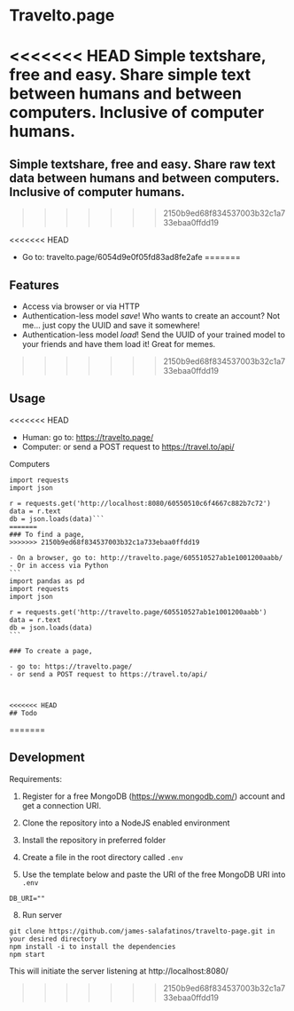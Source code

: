 # Travelto.page

<<<<<<< HEAD
Simple textshare, free and easy. Share simple text between humans and between computers. Inclusive of computer humans.
=======
## Simple textshare, free and easy. Share raw text data between humans and between computers. Inclusive of computer humans.
>>>>>>> 2150b9ed68f834537003b32c1a733ebaa0ffdd19


<<<<<<< HEAD
- Go to: travelto.page/6054d9e0f05fd83ad8fe2afe
=======
## Features
- Access via browser or via HTTP 
- Authentication-less model *save*! Who wants to create an account? Not me... just copy the UUID and save it somewhere!
- Authentication-less model *load*! Send the UUID of your trained model to your friends and have them load it! Great for memes.
>>>>>>> 2150b9ed68f834537003b32c1a733ebaa0ffdd19

## Usage

<<<<<<< HEAD
- Human: go to: https://travelto.page/
- Computer: or send a POST request to https://travel.to/api/

Computers

````import pandas as pd
import requests
import json

r = requests.get('http://localhost:8080/60550510c6f4667c882b7c72')
data = r.text
db = json.loads(data)```
=======
### To find a page,
>>>>>>> 2150b9ed68f834537003b32c1a733ebaa0ffdd19

- On a browser, go to: http://travelto.page/605510527ab1e1001200aabb/
- Or in access via Python
```
import pandas as pd 
import requests
import json

r = requests.get('http://travelto.page/605510527ab1e1001200aabb')
data = r.text
db = json.loads(data)
```

### To create a page,

- go to: https://travelto.page/
- or send a POST request to https://travel.to/api/



<<<<<<< HEAD
## Todo
````
=======
## Development
Requirements:
1. Register for a free MongoDB (https://www.mongodb.com/) account and get a connection URI.

3. Clone the repository into a NodeJS enabled environment
4. Install the repository in preferred folder
5. Create a file in the root directory called ```.env```
6. Use the template below and paste the URI of the free MongoDB URI into ```.env```
```
DB_URI=""
```
8. Run server
```
git clone https://github.com/james-salafatinos/travelto-page.git in your desired directory
npm install -i to install the dependencies
npm start
```
This will initiate the server listening at http://localhost:8080/

>>>>>>> 2150b9ed68f834537003b32c1a733ebaa0ffdd19
